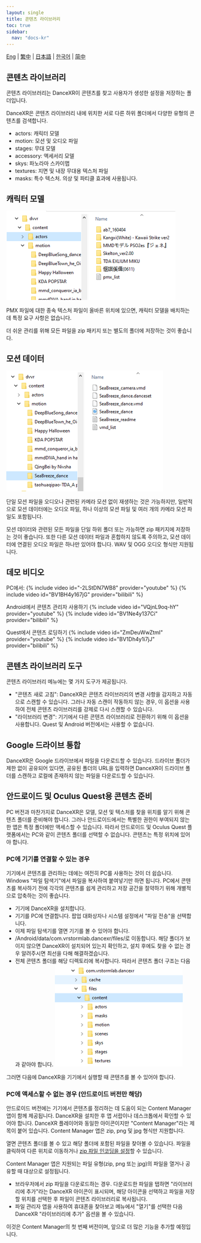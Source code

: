 ```yaml
---
layout: single
title: 콘텐츠 라이브러리
toc: true
sidebar:
  nav: "docs-kr"
---
```

[Eng](/dancexr/preparecontent) | [繁中](/tw/dancexr/preparecontent) | [日本語](/jp/dancexr/preparecontent) | [한국어](/kr/dancexr/preparecontent) | [简中](/zh/dancexr/preparecontent)


## 콘텐츠 라이브러리

콘텐츠 라이브러리는 DanceXR이 콘텐츠를 찾고 사용자가 생성한 설정을 저장하는 폴더입니다.

DanceXR은 콘텐츠 라이브러리 내에 위치한 서로 다른 하위 폴더에서 다양한 유형의 콘텐츠를 검색합니다.
* actors: 캐릭터 모델
* motion: 모션 및 오디오 파일
* stages: 무대 모델
* accessory: 액세서리 모델
* skys: 파노라마 스카이맵
* textures: 지면 및 내장 무대용 텍스처 파일
* masks: 특수 텍스처. 의상 및 파티클 효과에 사용됩니다.


## 캐릭터 모델

![actors 폴더 예시](/images/content_actors.PNG)

PMX 파일에 대한 종속 텍스처 파일이 올바른 위치에 있으면, 캐릭터 모델을 배치하는 데 특정 요구 사항은 없습니다.

더 쉬운 관리를 위해 모든 파일을 zip 패키지 또는 별도의 폴더에 저장하는 것이 좋습니다.


## 모션 데이터

![motion 폴더 예시](/images/content_motion.PNG)

단일 모션 파일을 오디오나 관련된 카메라 모션 없이 재생하는 것은 가능하지만, 일반적으로 모션 데이터에는 오디오 파일, 하나 이상의 모션 파일 및 여러 개의 카메라 모션 파일도 포함됩니다.

모션 데이터와 관련된 모든 파일을 단일 하위 폴더 또는 가능하면 zip 패키지에 저장하는 것이 좋습니다. 또한 다른 모션 데이터 파일과 혼합하지 않도록 주의하고, 모션 데이터에 연결된 오디오 파일은 하나만 있어야 합니다. WAV 및 OGG 오디오 형식만 지원됩니다.


## 데모 비디오

PC에서:
{% include video id="-2LStDN7WB8" provider="youtube" %}
{% include video id="BV1BH4y167jG" provider="bilibili" %}

Android에서 콘텐츠 관리자 사용하기
{% include video id="VQjnL9oq-hY" provider="youtube" %}
{% include video id="BV1Ne4y137Ci" provider="bilibili" %}

Quest에서 콘텐츠 로딩하기
{% include video id="ZmDeuWwZtmI" provider="youtube" %}
{% include video id="BV1Dh4y1i7jJ" provider="bilibili" %}

## 콘텐츠 라이브러리 도구
콘텐츠 라이브러리 메뉴에는 몇 가지 도구가 제공됩니다.

* "콘텐츠 새로 고침": DanceXR은 콘텐츠 라이브러리의 변경 사항을 감지하고 자동으로 스캔할 수 있습니다. 그러나 자동 스캔이 작동하지 않는 경우, 이 옵션을 사용하여 전체 콘텐츠 라이브러리를 강제로 다시 스캔할 수 있습니다.
* "라이브러리 변경": 기기에서 다른 콘텐츠 라이브러리로 전환하기 위해 이 옵션을 사용합니다. Quest 및 Android 버전에서는 사용할 수 없습니다.

## Google 드라이브 통합
DanceXR은 Google 드라이브에서 파일을 다운로드할 수 있습니다. 드라이브 폴더가 제한 없이 공유되어 있다면, 공유된 폴더의 URL을 입력하면 DanceXR이 드라이브 폴더를 스캔하고 로컬에 존재하지 않는 파일을 다운로드할 수 있습니다.
## 안드로이드 및 Oculus Quest용 콘텐츠 준비

PC 버전과 마찬가지로 DanceXR은 모델, 모션 및 텍스처를 찾을 위치를 알기 위해 콘텐츠 폴더를 준비해야 합니다. 그러나 안드로이드에서는 특별한 권한이 부여되지 않는 한 앱은 특정 폴더에만 액세스할 수 있습니다. 따라서 안드로이드 및 Oculus Quest 플랫폼에서는 PC와 같이 콘텐츠 폴더를 선택할 수 없습니다. 콘텐츠는 특정 위치에 있어야 합니다.

### PC에 기기를 연결할 수 있는 경우

기기에서 콘텐츠를 관리하는 데에는 여전히 PC를 사용하는 것이 더 쉽습니다. Windows "파일 탐색기"에서 파일을 복사하여 붙여넣기만 하면 됩니다. PC에서 콘텐츠를 복사하기 전에 각각의 콘텐츠를 쉽게 관리하고 저장 공간을 절약하기 위해 개별적으로 압축하는 것이 좋습니다.

* 기기에 DanceXR을 설치합니다.
* 기기를 PC에 연결합니다. 팝업 대화상자나 시스템 설정에서 "파일 전송"을 선택합니다.
* 이제 파일 탐색기를 열면 기기를 볼 수 있어야 합니다.
* /Android/data/com.vrstormlab.dancexr/files/로 이동합니다. 해당 폴더가 보이지 않으면 DanceXR이 설치되어 있는지 확인하고, 설치 후에도 찾을 수 없는 경우 알려주시면 최선을 다해 해결하겠습니다.
* 전체 콘텐츠 폴더를 해당 디렉토리에 복사합니다. 따라서 콘텐츠 폴더 구조는 다음과 같아야 합니다. ![예시 폴더](/images/content_folder_android.png)

그러면 다음에 DanceXR을 기기에서 실행할 때 콘텐츠를 볼 수 있어야 합니다.

### PC에 액세스할 수 없는 경우 (안드로이드 버전만 해당)

안드로이드 버전에는 기기에서 콘텐츠를 정리하는 데 도움이 되는 Content Manager 앱이 함께 제공됩니다. DanceXR을 설치한 후 앱 서랍이나 데스크톱에서 확인할 수 있어야 합니다. DanceXR 플레이어와 동일한 아이콘이지만 "Content Manager"라는 제목이 붙어 있습니다. Content Manager 앱은 zip, png 및 jpg 형식만 지원합니다.

열면 콘텐츠 폴더를 볼 수 있고 해당 폴더에 포함된 파일을 찾아볼 수 있습니다. 파일을 클릭하여 다른 위치로 이동하거나 [zip 파일 인코딩을 설정](features/zip_format)할 수 있습니다.

Content Manager 앱은 지원되는 파일 유형(zip, png 또는 jpg)의 파일을 열거나 공유할 때 대상으로 설정됩니다.

* 브라우저에서 zip 파일을 다운로드하는 경우. 다운로드한 파일을 탭하면 "라이브러리에 추가"라는 DanceXR 아이콘이 표시되며, 해당 아이콘을 선택하고 파일을 저장할 위치를 선택한 후 파일이 콘텐츠 라이브러리로 복사됩니다.
* 파일 관리자 앱을 사용하여 휴대폰을 찾아보고 메뉴에서 "열기"를 선택한 다음 DanceXR "라이브러리에 추가" 옵션을 볼 수 있습니다.

이것은 Content Manager의 첫 번째 버전이며, 앞으로 더 많은 기능을 추가할 예정입니다.